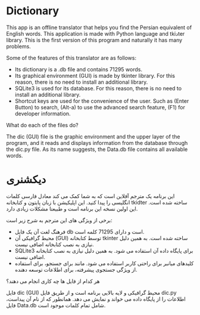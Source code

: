 # Dictionary
This app is an offline translator that helps you find the Persian equivalent of English words. This application is made with Python language and tkiدter library. This is the first version of this program and naturally it has many problems.



Some of the features of this translator are as follows:
* Its dictionary is a .db file and contains 71295 words.
* Its graphical environment (GUI) is made by tkinter library. For this reason, there is no need to install an additional library.
* SQLite3 is used for its database. For this reason, there is no need to install an additional library.
* Shortcut keys are used for the convenience of the user. Such as (Enter Button) to search, (Alt-a) to use the advanced search feature, (F1) for developer information.


What do each of the files do?

The dic (GUI) file is the graphic environment and the upper layer of the program, and it reads and displays information from the database through the dic.py file.
As its name suggests, the Data.db file contains all available words.




# دیکشنری
این برنامه یک مترجم آفلاین است که به شما کمک می کند معادل فارسی کلمات انگلیسی را پیدا کنید. این اپلیکیشن با زبان پایتون و کتابخانه tkidter ساخته شده است. این اولین نسخه این برنامه است و طبیعتا مشکلات زیادی دارد.




برخی از ویژگی های این مترجم به شرح زیر است:
* فرهنگ لغت آن یک فایل db است و دارای 71295 کلمه است.
* محیط گرافیکی آن (GUI) توسط کتابخانه tkinter ساخته شده است. به همین دلیل نیازی به نصب کتابخانه اضافی نیست.
* SQLite3 برای پایگاه داده آن استفاده می شود. به همین دلیل نیازی به نصب کتابخانه اضافی نیست.
* کلیدهای میانبر برای راحتی کاربر استفاده می شود. مانند <Enter Button> برای جستجو، <Alt-a> برای استفاده از ویژگی جستجوی پیشرفته، <F1> برای اطلاعات توسعه دهنده.


هر کدام از فایل ها چه کاری انجام می دهند؟

فایل dic (GUI) محیط گرافیکی و لایه بالایی برنامه است و از طریق فایل dic.py اطلاعات را از پایگاه داده می خواند و نمایش می دهد.
همانطور که از نام آن پیداست، فایل Data.db شامل تمام کلمات موجود است.


